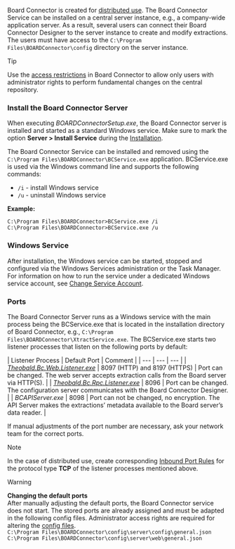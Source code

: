 Board Connector is created for [distributed use](../introduction/#software-architecture). The Board Connector Service can be installed on a central server instance, e.g., a company-wide application server. As a result, several users can connect their Board Connector Designer to the server instance to create and modify extractions. The users must have access to the `C:\Program Files\BOARDConnector\config` directory on the server instance.

Tip

Use the [access restrictions](../access-restrictions/) in Board Connector to allow only users with administrator rights to perform fundamental changes on the central repository.

### Install the Board Connector Server

When executing *BOARDConnectorSetup.exe*, the Board Connector server is installed and started as a standard Windows service. Make sure to mark the option **Server > Install Service** during the [Installation](../setup/installation/).

The Board Connector Service can be installed and removed using the `C:\Program Files\BOARDConnector\BCService.exe` application. BCService.exe is used via the Windows command line and supports the following commands:

- `/i` - install Windows service
- `/u` - uninstall Windows service

**Example:**

```console
C:\Program Files\BOARDConnector>BCService.exe /i
C:\Program Files\BOARDConnector>BCService.exe /u

```

### Windows Service

After installation, the Windows service can be started, stopped and configured via the Windows Services administration or the Task Manager. For information on how to run the service under a dedicated Windows service account, see [Change Service Account](service-account/).

### Ports

The Board Connector Server runs as a Windows service with the main process being the BCService.exe that is located in the installation directory of Board Connector, e.g., `C:\Program Files\BOARDConnector\XtractService.exe`. The BCService.exe starts two listener processes that listen on the following ports by default:

| Listener Process | Default Port | Comment | | --- | --- | --- | | [*Theobald.Bc.Web.Listener.exe*](server-tasks/#theobaldbcweblistenerexe) | 8097 (HTTP) and 8197 (HTTPS) | Port can be changed. The web server accepts extraction calls from the Board server via HTTP(S). | | [*Theobald.Bc.Rpc.Listener.exe*](server-tasks/#theobaldbcrpclistenerexe) | 8096 | Port can be changed. The configuration server communicates with the Board Connector Designer. | | *BCAPIServer.exe* | 8098 | Port can not be changed, no encryption. The API Server makes the extractions’ metadata available to the Board server’s data reader. |

If manual adjustments of the port number are necessary, ask your network team for the correct ports.

Note

In the case of distributed use, create corresponding [Inbound Port Rules](https://docs.microsoft.com/en-us/windows/security/threat-protection/windows-firewall/create-an-inbound-port-rule) for the protocol type **TCP** of the listener processes mentioned above.

Warning

**Changing the default ports**\
After manually adjusting the default ports, the Board Connector service does not start. The stored ports are already assigned and must be adapted in the following config files. Administrator access rights are required for altering the [config files](../setup/migration/#configuration-files).\
`C:\Program Files\BOARDConnector\config\server\config\general.json`\
`C:\Program Files\BOARDConnector\config\server\web\general.json`
